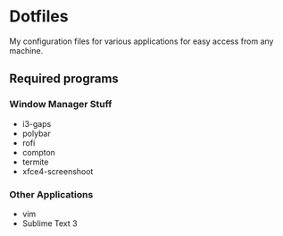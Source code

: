 # Dotfiles
My configuration files for various applications for easy access from any machine.

## Required programs
### Window Manager Stuff
* i3-gaps
* polybar
* rofi
* compton
* termite
* xfce4-screenshoot

### Other Applications
* vim
* Sublime Text 3
